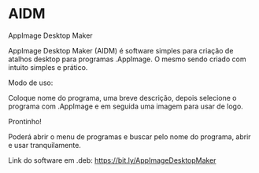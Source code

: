 # AIDM
AppImage Desktop Maker

AppImage Desktop Maker (AIDM) é software simples para criação de atalhos desktop para programas .AppImage.
O mesmo sendo criado com intuito simples e prático.

Modo de uso:

Coloque nome do programa, uma breve descrição, depois selecione o programa com .AppImage e em seguida uma imagem para usar de logo.

Prontinho!

Poderá abrir o menu de programas e buscar pelo nome do programa, abrir e usar tranquilamente.

Link do software em .deb: https://bit.ly/AppImageDesktopMaker

